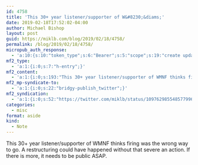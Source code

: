 ```yaml
---
id: 4758
title: 'This 30+ year listener/supporter of W&#8230;&diams;'
date: 2019-02-18T17:52:02-04:00
author: Michael Bishop
layout: post
guid: https://miklb.com/blog/2019/02/18/4758/
permalink: /blog/2019/02/18/4758/
micropub_auth_response:
  - 'a:10:{s:10:"token_type";s:6:"Bearer";s:5:"scope";s:19:"create update media";s:2:"me";s:18:"https://miklb.com/";s:9:"issued_by";s:45:"https://miklb.com/wp-json/indieauth/1.0/token";s:9:"client_id";s:21:"https://quill.p3k.io/";s:11:"client_name";s:5:"Quill";s:11:"client_icon";s:46:"https://quill.p3k.io/images/quill-icon-196.png";s:9:"issued_at";i:1549993187;s:4:"user";i:1;s:13:"last_accessed";i:1550530322;}'
mf2_type:
  - 'a:1:{i:0;s:7:"h-entry";}'
mf2_content:
  - 'a:1:{i:0;s:193:"This 30+ year listener/supporter of WMNF thinks firing was the wrong way to go. A restructuring could have happened without that severe an action. If there is more, it needs to be public ASAP. ";}'
mf2_mp-syndicate-to:
  - 'a:1:{i:0;s:22:"bridgy-publish_twitter";}'
mf2_syndication:
  - 'a:1:{i:0;s:52:"https://twitter.com/miklb/status/1097629855485779969";}'
categories:
  - misc
format: aside
kind:
  - Note
---
```

This 30+ year listener/supporter of WMNF thinks firing was the wrong way to go. A restructuring could have happened without that severe an action. If there is more, it needs to be public ASAP. 